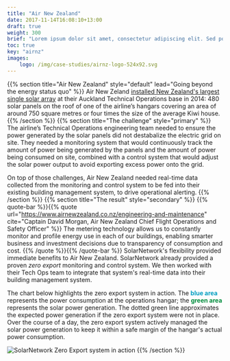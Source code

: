 ```yaml
---
title: "Air New Zealand"
date: 2017-11-14T16:08:10+13:00
draft: true
weight: 300
brief: "Lorem ipsum dolor sit amet, consectetur adipiscing elit. Sed potestne rerum maior esse dissensio? Quia nec honesto quic quam honestius nec turpi turpius. Sin aliud quid voles, postea. Efficiens dici potest. Primum cur ista res digna odio est, nisi quod est turpis? Duo Reges: constructio interrete."
toc: true
key: "airnz"
images:
    logo: /img/case-studies/airnz-logo-524x92.svg
---
```

{{% section  title="Air New Zealand" style="default" lead="Going beyond the energy status quo" %}}
Air New Zeland [installed New Zealand's largest single solar array](https://sustainable.org.nz/sustainable-business-news/air-nz-installs-new-zealands-largest-solar-array/) at their Auckland Technical Operations base in 2014: 480 solar panels on the roof of one of the airline’s hangars covering an area of around 750 square metres or four times the size of the average Kiwi house.
{{% /section %}}
{{% section  title="The challenge" style="primary" %}}
The airline’s Technical Operations engineering team needed to ensure the power generated by the solar panels did not destabalize the electric grid on site. They needed a monitoring system that would continuously track the amount of power being generated by the panels and the amount of power being consumed on site, combined with a control system that would adjust the solar power output to avoid exporting excess power onto the grid.

On top of those challenges, Air New Zealand needed real-time data collected from the monitoring and control system to be fed into their existing building management system, to drive operational alerting.
{{% /section %}}
{{% section  title="The result" style="secondary" %}}
{{% quote-bar %}}{{% quote url="https://www.airnewzealand.co.nz/engineering-and-maintenance" cite="Captain David Morgan, Air New Zealand Chief Flight Operations and Safety Officer" %}}
The metering technology allows us to constantly monitor and profile energy use in each of our buildings, enabling smarter business and investment decisions due to transparency of consumption and cost.
{{% /quote %}}{{% /quote-bar %}}
SolarNetwork's flexibility provided immediate benefits to Air New Zealand. SolarNetwork already provided a proven _zero export_ monitoring and control system. We then worked with their Tech Ops team to integrate that system's real-time data into their building management system.

The chart below highlights the zero export system in action. The <span style="color: rgb(0, 158, 193); font-weight: 700;">blue area</span> represents the power consumption at the operations hangar; the <span style="color: rgb(0, 140, 60); font-weight: 700;">green area</span> represents the solar power generation. The dotted green line approximates the expected power generation if the zero export system were not in place. Over the course of a day, the zero export system actively managed the solar power generation to keep it within a safe margin of the hangar's actual power consumption.

![SolarNetwork Zero Export system in action](/img/case-studies/airnz-demand-balancer-in-action-712x352.png)
{{% /section %}}
